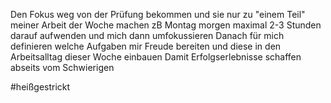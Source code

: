Den Fokus weg von der Prüfung bekommen und sie nur zu "einem Teil" meiner Arbeit der Woche machen
	zB Montag morgen maximal 2-3 Stunden darauf aufwenden und mich dann umfokussieren
Danach für mich definieren welche Aufgaben mir Freude bereiten und diese in den Arbeitsalltag dieser Woche einbauen
Damit Erfolgserlebnisse schaffen abseits vom Schwierigen

#heißgestrickt

